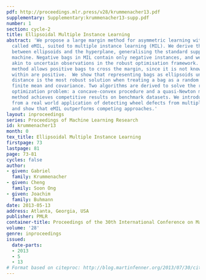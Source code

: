 ```yaml
---
pdf: http://proceedings.mlr.press/v28/krummenacher13.pdf
supplementary: Supplementary:krummenacher13-supp.pdf
number: 1
section: cycle-2
title: Ellipsoidal Multiple Instance Learning
abstract: 'We propose a large margin method for asymmetric learning with ellipsoids,
  called eMIL, suited to multiple instance learning (MIL). We derive the distance
  between ellipsoids and the hyperplane, generalising the standard support vector
  machine. Negative bags in MIL contain only negative instances, and we treat them
  akin to uncertain observations in the robust optimisation framework. However, our
  method allows positive bags to cross the margin, since it is not known which instances
  within are positive.  We show that representing bags as ellipsoids under the introduced
  distance is the most robust solution when treating a bag as a random variable with
  finite mean and covariance. Two algorithms are derived to solve the resulting non-convex
  optimization problem: a concave-convex procedure and a quasi-Newton method. Our
  method achieves competitive results on benchmark datasets. We introduce a MIL dataset
  from a real world application of detecting wheel defects from multiple partial observations,
  and show that eMIL outperforms competing approaches.'
layout: inproceedings
series: Proceedings of Machine Learning Research
id: krummenacher13
month: 0
tex_title: Ellipsoidal Multiple Instance Learning
firstpage: 73
lastpage: 81
page: 73-81
cycles: false
author:
- given: Gabriel
  family: Krummenacher
- given: Cheng
  family: Soon Ong
- given: Joachim
  family: Buhmann
date: 2013-05-13
address: Atlanta, Georgia, USA
publisher: PMLR
container-title: Proceedings of the 30th International Conference on Machine Learning
volume: '28'
genre: inproceedings
issued:
  date-parts:
  - 2013
  - 5
  - 13
# Format based on citeproc: http://blog.martinfenner.org/2013/07/30/citeproc-yaml-for-bibliographies/
---
```

